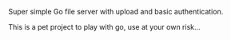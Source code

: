 Super simple Go file server with upload and basic authentication.

This is a pet project to play with go, use at your own risk...
